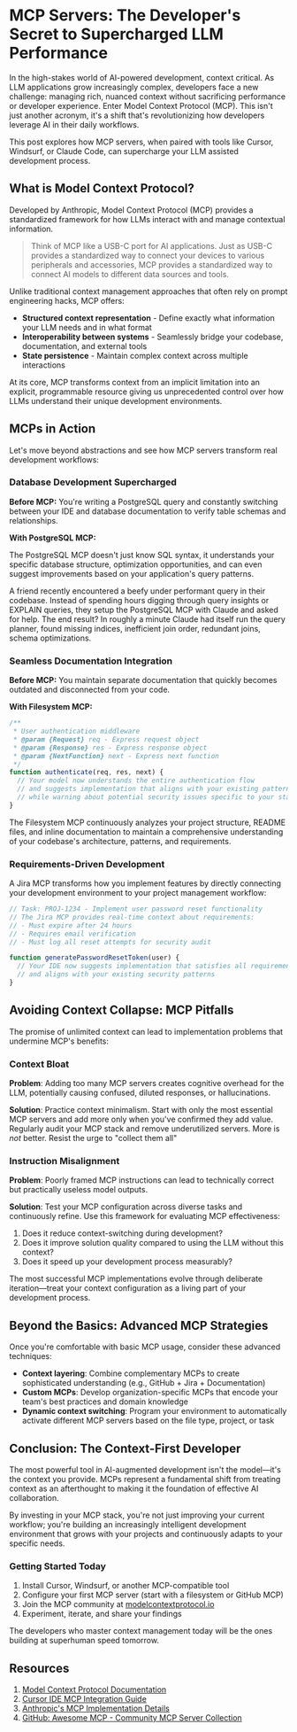 
# MCP Servers: The Developer's Secret to Supercharged LLM Performance

In the high-stakes world of AI-powered development, context critical. As LLM applications grow increasingly complex, developers face a new challenge: managing rich, nuanced context without sacrificing performance or developer experience. Enter Model Context Protocol (MCP). This isn't just another acronym, it's a shift that's revolutionizing how developers leverage AI in their daily workflows.

This post explores how MCP servers, when paired with tools like Cursor, Windsurf, or Claude Code, can supercharge your LLM assisted development process.

## What is Model Context Protocol?

Developed by Anthropic, Model Context Protocol (MCP) provides a standardized framework for how LLMs interact with and manage contextual information. 

> Think of MCP like a USB-C port for AI applications. Just as USB-C provides a standardized way to connect your devices to various peripherals and accessories, MCP provides a standardized way to connect AI models to different data sources and tools.

Unlike traditional context management approaches that often rely on prompt engineering hacks, MCP offers:

- **Structured context representation** - Define exactly what information your LLM needs and in what format
- **Interoperability between systems** - Seamlessly bridge your codebase, documentation, and external tools
- **State persistence** - Maintain complex context across multiple interactions

At its core, MCP transforms context from an implicit limitation into an explicit, programmable resource giving us unprecedented control over how LLMs understand their unique development environments.

## MCPs in Action

Let's move beyond abstractions and see how MCP servers transform real development workflows:
### Database Development Supercharged

**Before MCP:** You're writing a PostgreSQL query and constantly switching between your IDE and database documentation to verify table schemas and relationships.

**With PostgreSQL MCP:**

The PostgreSQL MCP doesn't just know SQL syntax, it understands your specific database structure, optimization opportunities, and can even suggest improvements based on your application's query patterns.

A friend recently encountered a beefy under performant query in their codebase. Instead of spending hours digging through query insights or EXPLAIN queries, they setup the PostgreSQL MCP with Claude and asked for help. The end result? In roughly a minute Claude had itself run the query planner, found missing indices, inefficient join order, redundant joins, schema optimizations.
### Seamless Documentation Integration

**Before MCP:** You maintain separate documentation that quickly becomes outdated and disconnected from your code.

**With Filesystem MCP:**
```javascript
/**
 * User authentication middleware
 * @param {Request} req - Express request object
 * @param {Response} res - Express response object
 * @param {NextFunction} next - Express next function
 */
function authenticate(req, res, next) {
  // Your model now understands the entire authentication flow
  // and suggests implementation that aligns with your existing patterns
  // while warning about potential security issues specific to your stack
}
```

The Filesystem MCP continuously analyzes your project structure, README files, and inline documentation to maintain a comprehensive understanding of your codebase's architecture, patterns, and requirements.

### Requirements-Driven Development

A Jira MCP transforms how you implement features by directly connecting your development environment to your project management workflow:

```javascript
// Task: PROJ-1234 - Implement user password reset functionality
// The Jira MCP provides real-time context about requirements:
// - Must expire after 24 hours
// - Requires email verification
// - Must log all reset attempts for security audit

function generatePasswordResetToken(user) {
  // Your IDE now suggests implementation that satisfies all requirements
  // and aligns with your existing security patterns
}
```

## Avoiding Context Collapse: MCP Pitfalls

The promise of unlimited context can lead to implementation problems that undermine MCP's benefits:
### Context Bloat

**Problem**: Adding too many MCP servers creates cognitive overhead for the LLM, potentially causing confused, diluted responses, or hallucinations. 

**Solution**: Practice context minimalism. Start with only the most essential MCP servers and add more only when you've confirmed they add value. Regularly audit your MCP stack and remove underutilized servers. More is _not_ better. Resist the urge to "collect them all"
### Instruction Misalignment

**Problem**: Poorly framed MCP instructions can lead to technically correct but practically useless model outputs.

**Solution**: Test your MCP configuration across diverse tasks and continuously refine. Use this framework for evaluating MCP effectiveness:

1. Does it reduce context-switching during development?
2. Does it improve solution quality compared to using the LLM without this context?
3. Does it speed up your development process measurably?

The most successful MCP implementations evolve through deliberate iteration—treat your context configuration as a living part of your development process.

## Beyond the Basics: Advanced MCP Strategies

Once you're comfortable with basic MCP usage, consider these advanced techniques:

- **Context layering**: Combine complementary MCPs to create sophisticated understanding (e.g., GitHub + Jira + Documentation)
- **Custom MCPs**: Develop organization-specific MCPs that encode your team's best practices and domain knowledge
- **Dynamic context switching**: Program your environment to automatically activate different MCP servers based on the file type, project, or task

## Conclusion: The Context-First Developer

The most powerful tool in AI-augmented development isn't the model—it's the context you provide. MCPs represent a fundamental shift from treating context as an afterthought to making it the foundation of effective AI collaboration.

By investing in your MCP stack, you're not just improving your current workflow; you're building an increasingly intelligent development environment that grows with your projects and continuously adapts to your specific needs.

### Getting Started Today

1. Install Cursor, Windsurf, or another MCP-compatible tool
2. Configure your first MCP server (start with a filesystem or GitHub MCP)
3. Join the MCP community at [modelcontextprotocol.io](https://modelcontextprotocol.io)
4. Experiment, iterate, and share your findings

The developers who master context management today will be the ones building at superhuman speed tomorrow.
## Resources

1. [Model Context Protocol Documentation](https://modelcontextprotocol.io/introduction)
2. [Cursor IDE MCP Integration Guide](https://cursor.sh)
3. [Anthropic's MCP Implementation Details](https://www.anthropic.com)
4. [GitHub: Awesome MCP - Community MCP Server Collection](https://github.com)
